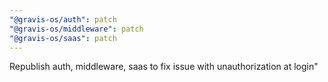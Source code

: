 ```yaml
---
"@gravis-os/auth": patch
"@gravis-os/middleware": patch
"@gravis-os/saas": patch
---
```


Republish auth, middleware, saas to fix issue with unauthorization at login"
